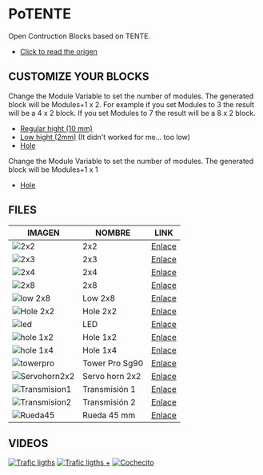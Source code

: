 # PoTENTE
Open Contruction Blocks based on TENTE. 
* [Click to read the origen](https://twitter.com/MrChuxMan/status/1034416685359538176)


## CUSTOMIZE YOUR BLOCKS
Change the Module Variable to set the number of modules. The generated block will be Modules+1 x 2. For example if you set Modules to 3 the result will be a 4 x 2 block. If you set Modules to 7 the result will be a 8 x 2 block. 
* [Regular hight (10 mm)](https://github.com/lobotic/OpenC/tree/master/modular)
* [Low hight (2mm)](https://github.com/lobotic/OpenC/tree/master/lowmodular) (It didn't worked for me... too low)
* [Hole](https://github.com/lobotic/OpenC/tree/master/holemodular)

Change the Module Variable to set the number of modules. The generated block will be Modules+1 x 1
* [Hole](https://github.com/lobotic/OpenC/tree/master/hole1xmodular)

## FILES
|IMAGEN|NOMBRE|LINK|
|------|------|----|
|![2x2](https://github.com/lobotic/OpenC/blob/master/2x2/2x2.jpg)| 2x2 |[Enlace](https://github.com/lobotic/OpenC/tree/master/2x2)|
|![2x3](https://github.com/lobotic/OpenC/blob/master/2x3/2x3.jpg)| 2x3 |[Enlace](https://github.com/lobotic/OpenC/tree/master/2x3)|
|![2x4](https://github.com/lobotic/PoTENTE/blob/master/2X4/2x4.jpg)| 2x4 |[Enlace](https://github.com/lobotic/OpenC/tree/master/2x4)|
|![2x8](https://github.com/lobotic/PoTENTE/blob/master/2x8/2x8.jpg)| 2x8 |[Enlace](https://github.com/lobotic/OpenC/tree/master/2x8)|
|![low 2x8](https://github.com/lobotic/PoTENTE/blob/master/low2x8/low2x8.jpg)| Low 2x8 |[Enlace](https://github.com/lobotic/OpenC/tree/master/low2x8)|
|![Hole 2x2](https://github.com/lobotic/PoTENTE/blob/master/hole2x2/hole2x2.jpg)| Hole 2x2 |[Enlace](https://github.com/lobotic/OpenC/tree/master/hole2x2)|
|![led](https://github.com/lobotic/PoTENTE/blob/master/led/LED.jpg)| LED |[Enlace](https://github.com/lobotic/OpenC/tree/master/led)|
|![hole 1x2](https://github.com/lobotic/PoTENTE/blob/master/hole1x2/hole1x2.jpg)| Hole 1x2 |[Enlace](https://github.com/lobotic/OpenC/tree/master/hole1x2)|
|![hole 1x4](https://github.com/lobotic/PoTENTE/blob/master/hole1x4/hole1x4.jpg)| Hole 1x4 |[Enlace](https://github.com/lobotic/OpenC/tree/master/hole1x4)|
|![towerpro](https://github.com/lobotic/PoTENTE/blob/master/towerpro/towerpro.jpg)| Tower Pro Sg90 |[Enlace](https://github.com/lobotic/OpenC/tree/master/towerpro)|
![Servohorn2x2](https://github.com/lobotic/PoTENTE/blob/master/Servohorn2x2/Servohorn2x2.jpg)| Servo horn 2x2 |[Enlace](https://github.com/lobotic/OpenC/tree/master/Servohorn2x2)|
![Transmision1](https://github.com/lobotic/PoTENTE/blob/master/Transmision1/Transmision1.jpg)| Transmisión 1 |[Enlace](https://github.com/lobotic/OpenC/tree/master/Transmision1)|
![Transmision2](https://github.com/lobotic/PoTENTE/blob/master/Transmision2/Transmision2.jpg)| Transmisión 2 |[Enlace](https://github.com/lobotic/OpenC/tree/master/Transmision2)|
![Rueda45](https://github.com/lobotic/PoTENTE/blob/master/Rueda45/Rueda45.jpg)| Rueda 45 mm |[Enlace](https://github.com/lobotic/OpenC/tree/master/Rueda45)|

## VIDEOS
[![Trafic ligths](https://github.com/lobotic/PoTENTE/blob/master/images/semaforo.png)](https://youtu.be/DQeo-0c2oP4)
[![Trafic ligths + ](https://github.com/lobotic/PoTENTE/blob/master/images/barrera.png)](https://youtu.be/XxvGClodWKs)
[![Cochecito ](https://github.com/lobotic/PoTENTE/blob/master/images/cochecito.png)](https://youtu.be/YxKr44qKJm4)
